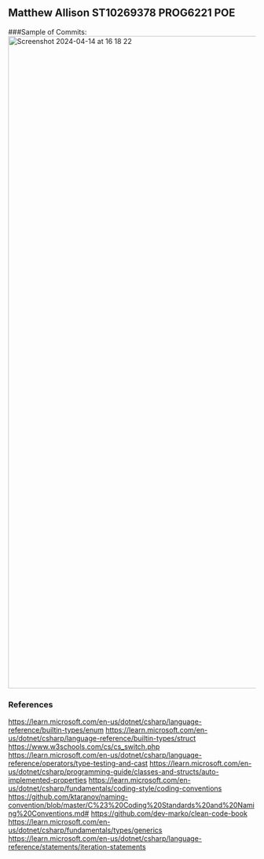 ## Matthew Allison ST10269378 PROG6221 POE

###Sample of Commits:
<img width="1328" alt="Screenshot 2024-04-14 at 16 18 22" src="https://github.com/Sir-Goose/MatthewAllison_ST10269378_PRGO6221_POE/assets/66563291/4c6a9d47-16b8-456d-bb72-9d16c4bc78c0">

### References

https://learn.microsoft.com/en-us/dotnet/csharp/language-reference/builtin-types/enum
https://learn.microsoft.com/en-us/dotnet/csharp/language-reference/builtin-types/struct
https://www.w3schools.com/cs/cs_switch.php
https://learn.microsoft.com/en-us/dotnet/csharp/language-reference/operators/type-testing-and-cast
https://learn.microsoft.com/en-us/dotnet/csharp/programming-guide/classes-and-structs/auto-implemented-properties
https://learn.microsoft.com/en-us/dotnet/csharp/fundamentals/coding-style/coding-conventions
https://github.com/ktaranov/naming-convention/blob/master/C%23%20Coding%20Standards%20and%20Naming%20Conventions.md#
https://github.com/dev-marko/clean-code-book
https://learn.microsoft.com/en-us/dotnet/csharp/fundamentals/types/generics
https://learn.microsoft.com/en-us/dotnet/csharp/language-reference/statements/iteration-statements
